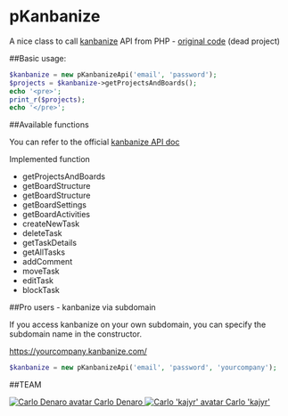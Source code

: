 # pKanbanize
A nice class to call [kanbanize](http://kanbanize.com ) API from PHP - [original code](https://github.com/eturino/KanbanizePHP) (dead project)


##Basic usage:
```php
$kanbanize = new pKanbanizeApi('email', 'password');
$projects = $kanbanize->getProjectsAndBoards();
echo '<pre>';
print_r($projects);
echo '</pre>';
```

##Available functions

You can refer to the official [kanbanize API doc](http://kanbanize.com/ctrl_integration)

Implemented function

+ getProjectsAndBoards
+ getBoardStructure
+ getBoardStructure
+ getBoardSettings
+ getBoardActivities
+ createNewTask
+ deleteTask
+ getTaskDetails
+ getAllTasks
+ addComment
+ moveTask
+ editTask
+ blockTask


##Pro users - kanbanize via subdomain

If you access kanbanize on your own subdomain, you can specify the subdomain name in the constructor.

https://yourcompany.kanbanize.com/

```php
$kanbanize = new pKanbanizeApi('email', 'password', 'yourcompany');

```
##TEAM

[ ![Carlo Denaro avatar](http://www.carlodenaro.com/me.jpg) Carlo Denaro ](https://github.com/blackout314)
[ ![Carlo 'kajyr' avatar](https://avatars1.githubusercontent.com/u/51404?s=200) Carlo 'kajyr' ](https://github.com/kajyr)
